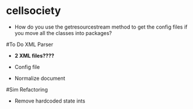 # cellsociety
- How do you use the getresourcestream method to get the config files if you move all the classes into packages?



#To Do XML Parser

- **2 XML files????**
- Config file

- Normalize document



#Sim Refactoring

- Remove hardcoded state ints
